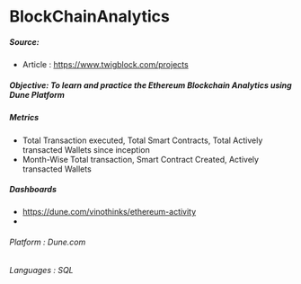 # BlockChainAnalytics

##### Source:
- Article : https://www.twigblock.com/projects

##### Objective: To learn and practice the Ethereum Blockchain Analytics using Dune Platform

##### Metrics

- Total Transaction executed, Total Smart Contracts, Total Actively transacted Wallets since inception
- Month-Wise Total transaction, Smart Contract Created, Actively transacted Wallets

##### Dashboards

- https://dune.com/vinothinks/ethereum-activity
- 

###### Platform : Dune.com
###### Languages : SQL
